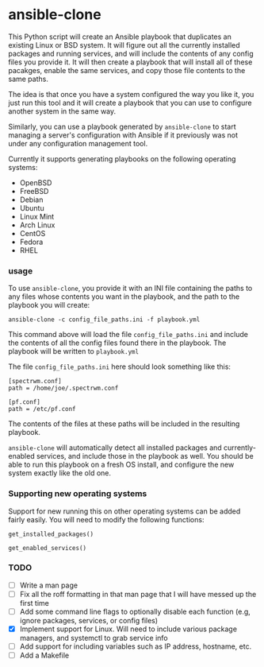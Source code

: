 # ansible-clone

This Python script will create an Ansible playbook that duplicates an existing Linux or BSD system. It will figure out all the currently installed packages and running services, and will include the contents of any config files you provide it. It will then create a playbook that will install all of these pacakges, enable the same services, and copy those file contents to the same paths.

The idea is that once you have a system configured the way you like it, you just run this tool and it will create a playbook that you can use to configure another system in the same way. 

Similarly, you can use a playbook generated by `ansible-clone` to start managing a server's configuration with Ansible if it previously was not under any configuration management tool.

Currently it supports generating playbooks on the following operating systems:

 - OpenBSD
 - FreeBSD
 - Debian
 - Ubuntu
 - Linux Mint
 - Arch Linux
 - CentOS
 - Fedora
 - RHEL


### usage

To use `ansible-clone`, you provide it with an INI file containing the paths to any files whose contents you want in the playbook, and the path to the playbook you will create:
```
ansible-clone -c config_file_paths.ini -f playbook.yml
```

This command above will load the file `config_file_paths.ini` and include the contents of all the config files found there in the playbook. The playbook will be written to `playbook.yml`

The file `config_file_paths.ini` here should look something like this:

```
[spectrwm.conf]
path = /home/joe/.spectrwm.conf

[pf.conf]
path = /etc/pf.conf
```
The contents of the files at these paths will be included in the resulting playbook.

`ansible-clone` will automatically detect all installed packages and currently-enabled services, and include those in the playbook as well. You should be able to run this playbook on a fresh OS install, and configure the new system exactly like the old one.

### Supporting new operating systems

Support for new running this on other operating systems can be added fairly easily. You will need to modify the following functions: 

`get_installed_packages()`

`get_enabled_services()`


### TODO

- [ ] Write a man page
- [ ] Fix all the roff formatting in that man page that I will have messed up the first time
- [ ] Add some command line flags to optionally disable each function (e.g, ignore packages, services, or config files)
- [X] Implement support for Linux. Will need to include various package managers, and systemctl to grab service info
- [ ] Add support for including variables such as IP address, hostname, etc. 
- [ ] Add a Makefile
